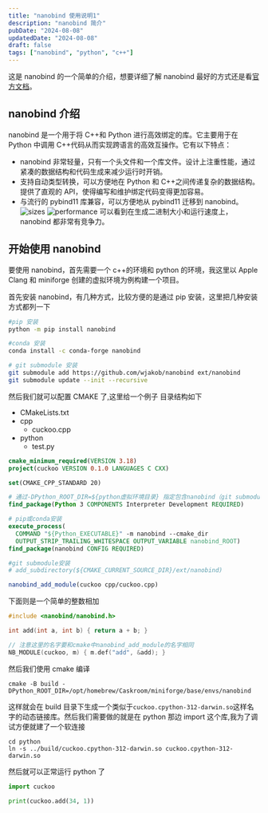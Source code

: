 ```yaml
---
title: "nanobind 使用说明1"
description: "nanobind 简介"
pubDate: "2024-08-08"
updatedDate: "2024-08-08"
draft: false
tags: ["nanobind", "python", "c++"]
---
```


这是 nanobind 的一个简单的介绍，想要详细了解 nanobind 最好的方式还是看[官方文档](https://nanobind.readthedocs.io/en/latest/index.html)。

## nanobind 介绍

nanobind 是一个用于将 C++和 Python 进行高效绑定的库。它主要用于在 Python 中调用 C++代码从而实现跨语言的高效互操作。它有以下特点：

- nanobind 非常轻量，只有一个头文件和一个库文件。设计上注重性能，通过紧凑的数据结构和代码生成来减少运行时开销。
- 支持自动类型转换，可以方便地在 Python 和 C++之间传递复杂的数据结构。提供了直观的 API，使得编写和维护绑定代码变得更加容易。
- 与流行的 pybind11 库兼容，可以方便地从 pybind11 迁移到 nanobind。
  ![sizes](https://nanobind.readthedocs.io/en/latest/_images/sizes.svg)
  ![performance](https://nanobind.readthedocs.io/en/latest/_images/perf.svg)
  可以看到在生成二进制大小和运行速度上，nanobind 都非常有竞争力。

## 开始使用 nanobind

要使用 nanobind，首先需要一个 c++的环境和 python 的环境，我这里以 Apple Clang 和 miniforge 创建的虚拟环境为例构建一个项目。

首先安装 nanobind，有几种方式，比较方便的是通过 pip 安装，这里把几种安装方式都列一下

```sh
#pip 安装
python -m pip install nanobind

#conda 安装
conda install -c conda-forge nanobind

# git submodule 安装
git submodule add https://github.com/wjakob/nanobind ext/nanobind
git submodule update --init --recursive
```

然后我们就可以配置 CMAKE 了,这里给一个例子
目录结构如下

- CMakeLists.txt
- cpp
  - cuckoo.cpp
- python
  - test.py

```cmake title="CMakeLists.txt"
cmake_minimum_required(VERSION 3.18)
project(cuckoo VERSION 0.1.0 LANGUAGES C CXX)

set(CMAKE_CPP_STANDARD 20)

# 通过-DPython_ROOT_DIR=${python虚拟环境目录} 指定包含nanobind（git submodule安装不需要）的Python环境，这里的编译环境和编译出来的库的使用环境可以不是同一个，但是需要版本相同。
find_package(Python 3 COMPONENTS Interpreter Development REQUIRED)

# pip或conda安装
execute_process(
  COMMAND "${Python_EXECUTABLE}" -m nanobind --cmake_dir
  OUTPUT_STRIP_TRAILING_WHITESPACE OUTPUT_VARIABLE nanobind_ROOT)
find_package(nanobind CONFIG REQUIRED)

#git submodule安装
# add_subdirectory(${CMAKE_CURRENT_SOURCE_DIR}/ext/nanobind)

nanobind_add_module(cuckoo cpp/cuckoo.cpp)
```

下面则是一个简单的整数相加

```cpp title="cpp/CMakeLists.txt"
#include <nanobind/nanobind.h>

int add(int a, int b) { return a + b; }

// 注意这里的名字要和cmake中nanobind_add_module的名字相同
NB_MODULE(cuckoo, m) { m.def("add", &add); }
```

然后我们使用 cmake 编译

```shell
cmake -B build -DPython_ROOT_DIR=/opt/homebrew/Caskroom/miniforge/base/envs/nanobind
```

这样就会在 build 目录下生成一个类似于`cuckoo.cpython-312-darwin.so`这样名字的动态链接库。然后我们需要做的就是在 python 那边 import 这个库,我为了调试方便就建了一个软连接

```shell
cd python
ln -s ../build/cuckoo.cpython-312-darwin.so cuckoo.cpython-312-darwin.so
```

然后就可以正常运行 python 了

```python title="python/test.py"
import cuckoo

print(cuckoo.add(34, 1))
```
